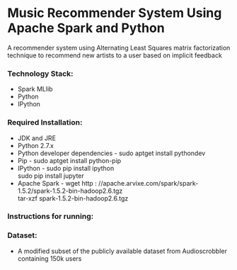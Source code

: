 # Music Recommender System Using Apache Spark and Python

A recommender system using Alternating Least Squares matrix factorization technique to recommend new artists to a user based on implicit feedback

### Technology Stack:
* Spark MLlib
* Python
* IPython

### Required Installation:
* JDK and JRE
* Python 2.7.x
* Python developer dependencies - sudo aptget install pythondev
* Pip - sudo aptget install python-pip
* IPython - sudo pip install ipython  
sudo pip install jupyter
* Apache Spark - wget http : //apache.arvixe.com/spark/spark-1.5.2/spark-1.5.2-bin-hadoop2.6.tgz  
tar-xzf spark-1.5.2-bin-hadoop2.6.tgz

### Instructions for running:


### Dataset:
- A modified subset of the publicly available dataset from Audioscrobbler containing 150k users
